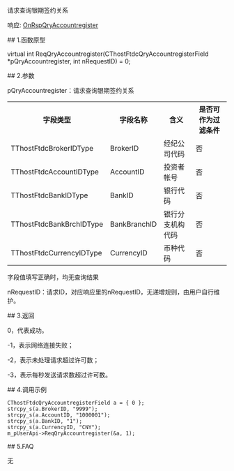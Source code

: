 <p>请求查询银期签约关系</p>
<p>响应: <a href="../../CTHOSTFTDCTRADERAPI/ONRSPQRYACCOUNTREGISTER/">OnRspQryAccountregister</a></p>
<span class="anchor" id="c5d11ef7-f818-4d0d-a3e3-f783601d2d14"></span>
## 1.函数原型
<p>virtual int ReqQryAccountregister(CThostFtdcQryAccountregisterField *pQryAccountregister, int nRequestID) = 0;</p>
<span class="anchor" id="7cdf11a1-6757-41a5-86c9-9426c3c40998"></span>
## 2.参数
<p>pQryAccountregister：请求查询银期签约关系</p>
<table><tr><th style="TEXT-ALIGN: center;">字段类型</th><th style="TEXT-ALIGN: center;">字段名称</th><th style="TEXT-ALIGN: center;">含义</th><th style="TEXT-ALIGN: center;">是否可作为过滤条件</th></tr><tr><td style="TEXT-ALIGN: left;">TThostFtdcBrokerIDType</td>
<td style="TEXT-ALIGN: left;">BrokerID</td>
<td style="TEXT-ALIGN: left;">经纪公司代码</td>
<td style="TEXT-ALIGN: left;">否</td>
</tr>
<tr><td style="TEXT-ALIGN: left;">TThostFtdcAccountIDType</td>
<td style="TEXT-ALIGN: left;">AccountID</td>
<td style="TEXT-ALIGN: left;">投资者帐号</td>
<td style="TEXT-ALIGN: left;">否</td>
</tr>
<tr><td style="TEXT-ALIGN: left;">TThostFtdcBankIDType</td>
<td style="TEXT-ALIGN: left;">BankID</td>
<td style="TEXT-ALIGN: left;">银行代码</td>
<td style="TEXT-ALIGN: left;">否</td>
</tr>
<tr><td style="TEXT-ALIGN: left;">TThostFtdcBankBrchIDType</td>
<td style="TEXT-ALIGN: left;">BankBranchID</td>
<td style="TEXT-ALIGN: left;">银行分支机构代码</td>
<td style="TEXT-ALIGN: left;">否</td>
</tr>
<tr><td style="TEXT-ALIGN: left;">TThostFtdcCurrencyIDType</td>
<td style="TEXT-ALIGN: left;">CurrencyID</td>
<td style="TEXT-ALIGN: left;">币种代码</td>
<td style="TEXT-ALIGN: left;">否</td>
</tr>
</table>
<p>字段值填写正确时，均无查询结果</p>
<p>nRequestID：请求ID，对应响应里的nRequestID，无递增规则，由用户自行维护。</p>
<span class="anchor" id="c8230dc0-4c2c-4b39-b9ea-dde83bdf5363"></span>
## 3.返回
<p>0，代表成功。</p>
<p>-1，表示网络连接失败；</p>
<p>-2，表示未处理请求超过许可数；</p>
<p>-3，表示每秒发送请求数超过许可数。</p>
<span class="anchor" id="16420c59-6fb1-493a-b8bb-9f59ec940939"></span>
## 4.调用示例
<pre><code>CThostFtdcQryAccountregisterField a = { 0 };
strcpy_s(a.BrokerID, "9999");
strcpy_s(a.AccountID, "1000001");
strcpy_s(a.BankID, "1");
strcpy_s(a.CurrencyID, "CNY");
m_pUserApi-&gt;ReqQryAccountregister(&amp;a, 1);
</code></pre>
<span class="anchor" id="de996a1f-4789-4ecb-b9d7-47a90cfdc968"></span>
## 5.FAQ
<p>无</p>
